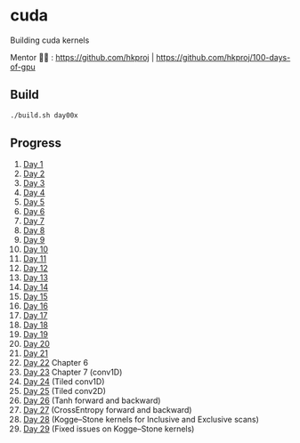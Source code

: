 # cuda
Building cuda kernels

Mentor 🧑‍🏫 : https://github.com/hkproj | https://github.com/hkproj/100-days-of-gpu

## Build
```bash
./build.sh day00x
```

## Progress
1. [Day 1](./day001/README.md)
2. [Day 2](./day002/README.md)
3. [Day 3](./day003/README.md)
4. [Day 4](./day004/README.md)
5. [Day 5](./day005/README.md)
6. [Day 6](./day006/README.md)
7. [Day 7](./day007/README.md)
8. [Day 8](./day008/README.md)
9. [Day 9](./day009/README.md)
10. [Day 10](./day010/README.md)
11. [Day 11](./day011/README.md)
12. [Day 12](./day012/README.md)
13. [Day 13](./day013/README.md)
14. [Day 14](./day014/README.md)
15. [Day 15](./day015/README.md)
16. [Day 16](./day016/README.md)
17. [Day 17](./day017/README.md)
18. [Day 18](./day018/README.md)
19. [Day 19](./day019/README.md)
20. [Day 20](./day020/README.md)
21. [Day 21](./day021/README.md)
22. [Day 22](./day022/README.md) Chapter 6
23. [Day 23](./day023/README.md) Chapter 7 (conv1D)
24. [Day 24](./day024/README.md) (Tiled conv1D)
25. [Day 25](./day025/README.md) (Tiled conv2D)
26. [Day 26](./day026/README.md) (Tanh forward and backward)
27. [Day 27](./day027/README.md) (CrossEntropy forward and backward)
28. [Day 28](./day028/README.md) (Kogge–Stone kernels for Inclusive and Exclusive scans)
29. [Day 29](./day029/README.md) (Fixed issues on Kogge–Stone kernels)